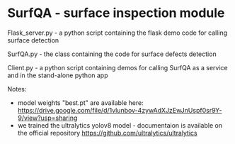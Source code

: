 # SurfQA - surface inspection module

Flask_server.py - a python script containing the flask demo code for calling surface detection

SurfQA.py - the class containing the code for surface defects detection

Client.py - a python script containing demos for calling SurfQA as a service and in the stand-alone python app



Notes: 
* model weights "best.pt" are available here: https://drive.google.com/file/d/1vlunbov-4zywAdXJzEwJnUspf0sr9Y-9/view?usp=sharing 
* we trained the ultralytics yolov8 model - documentaion is available on the official repository https://github.com/ultralytics/ultralytics
